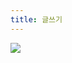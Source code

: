 ```yaml
---
title: 글쓰기
---
```

![](https://goqual-homepage-images.s3.ap-northeast-2.amazonaws.com/2023/11/17/13924c099a5ba1a353c38c600_230523_store.jpg)
